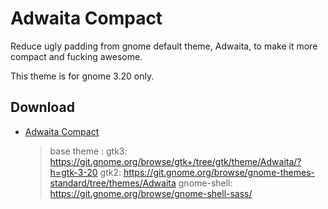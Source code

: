 # Adwaita Compact
Reduce ugly padding from gnome default theme, Adwaita, to make it more compact and fucking awesome.

This theme is for gnome 3.20 only.

## Download
 * [Adwaita Compact](https://github.com/polter-rnd/adwaita-compact/archive/master.zip)

   >base theme :
   >gtk3: https://git.gnome.org/browse/gtk+/tree/gtk/theme/Adwaita/?h=gtk-3-20
   >gtk2: https://git.gnome.org/browse/gnome-themes-standard/tree/themes/Adwaita
   >gnome-shell: https://git.gnome.org/browse/gnome-shell-sass/ 
